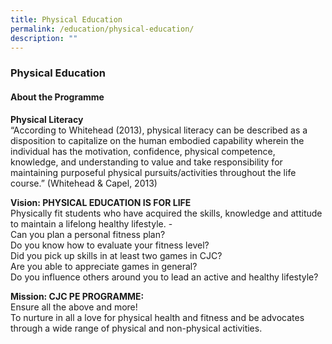 ```yaml
---
title: Physical Education
permalink: /education/physical-education/
description: ""
---
```

### **Physical Education**
#### **About the Programme**
**Physical Literacy**<br>
“According to Whitehead (2013), physical literacy can be described as a disposition to capitalize on the human embodied capability wherein the individual has the motivation, confidence, physical competence, knowledge, and understanding to value and take responsibility for maintaining purposeful physical pursuits/activities throughout the life course.” (Whitehead & Capel, 2013)

**Vision: PHYSICAL EDUCATION IS FOR LIFE**<br>
Physically fit students who have acquired the skills, knowledge and attitude to maintain a lifelong healthy lifestyle. -<br>
Can you plan a personal fitness plan?<br>
Do you know how to evaluate your fitness level?<br>
Did you pick up skills in at least two games in CJC?<br>
Are you able to appreciate games in general?<br>
Do you influence others around you to lead an active and healthy lifestyle?

**Mission: CJC PE PROGRAMME:**<br>
Ensure all the above and more!<br>
To nurture in all a love for physical health and fitness and be advocates through a wide range of physical and non-physical activities.